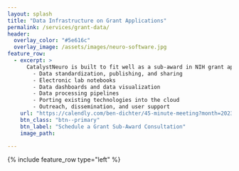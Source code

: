 ```yaml
---
layout: splash
title: "Data Infrastructure on Grant Applications"
permalink: /services/grant-data/
header:
  overlay_color: "#5e616c"
  overlay_image: /assets/images/neuro-software.jpg
feature_row:
  - excerpt: >
      CatalystNeuro is built to fit well as a sub-award in NIH grant applications, augmenting research teams with the data and software engineering expertise to meet compliance with NIH policies and maximize the impact of your research in the neuroscience community. We can provide services in:
        - Data standardization, publishing, and sharing
        - Electronic lab notebooks
        - Data dashboards and data visualization
        - Data processing pipelines
        - Porting existing technologies into the cloud
        - Outreach, dissemination, and user support
    url: "https://calendly.com/ben-dichter/45-minute-meeting?month=2023-05"
    btn_class: "btn--primary"
    btn_label: "Schedule a Grant Sub-Award Consultation"
    image_path:

---
```

{% include feature_row type="left" %}